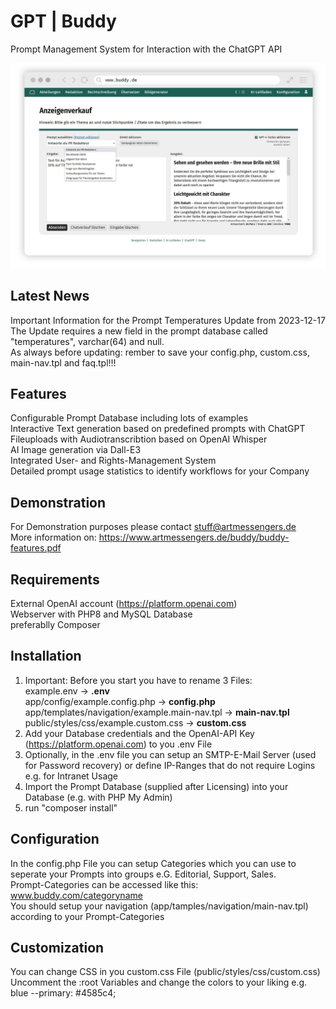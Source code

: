 # GPT | Buddy	
Prompt Management System for Interaction with the ChatGPT API 

![Buddypreview](buddy.jpg)

## Latest News
Important Information for the Prompt Temperatures Update from 2023-12-17  
The Update requires a new field in the prompt database called "temperatures", varchar(64) and null.  
As always before updating: rember to save your config.php, custom.css, main-nav.tpl and faq.tpl!!!

## Features
Configurable Prompt Database including lots of examples  
Interactive Text generation based on predefined prompts with ChatGPT  
Fileuploads with Audiotranscribtion based on OpenAI Whisper  
AI Image generation via Dall-E3  
Integrated User- and Rights-Management System  
Detailed prompt usage statistics to identify workflows for your Company  

## Demonstration
For Demonstration purposes please contact stuff@artmessengers.de  
More information on: https://www.artmessengers.de/buddy/buddy-features.pdf

## Requirements
External OpenAI account (https://platform.openai.com)  
Webserver with PHP8 and MySQL Database  
preferablly Composer

## Installation
1. Important: Before you start you have to rename 3 Files:  
   example.env -> **.env**  
   app/config/example.config.php -> **config.php**  
   app/templates/navigation/example.main-nav.tpl -> **main-nav.tpl**  
   public/styles/css/example.custom.css -> **custom.css**  
2. Add your Database credentials and the OpenAI-API Key (https://platform.openai.com) to you .env File
3. Optionally, in the .env file you can setup an SMTP-E-Mail Server (used for Password recovery) or define IP-Ranges that do not require Logins e.g. for Intranet Usage
4. Import the Prompt Database (supplied after Licensing) into your Database (e.g. with PHP My Admin)
5. run "composer install"

## Configuration
In the config.php File you can setup Categories which you can use to seperate your Prompts into groups e.G. Editorial, Support, Sales.  
Prompt-Categories can be accessed like this: www.buddy.com/categoryname  
You should setup your navigation (app/tamples/navigation/main-nav.tpl) according to your Prompt-Categories

## Customization
You can change CSS in you custom.css File (public/styles/css/custom.css)  
Uncomment the :root Variables and change the colors to your liking e.g. blue --primary: #4585c4;
